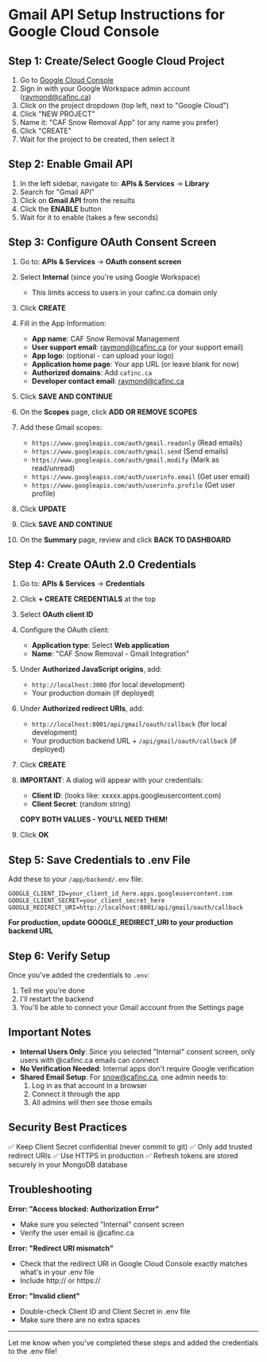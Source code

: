 # Gmail API Setup Instructions for Google Cloud Console

## Step 1: Create/Select Google Cloud Project

1. Go to [Google Cloud Console](https://console.cloud.google.com/)
2. Sign in with your Google Workspace admin account (raymond@cafinc.ca)
3. Click on the project dropdown (top left, next to "Google Cloud")
4. Click "NEW PROJECT"
5. Name it: "CAF Snow Removal App" (or any name you prefer)
6. Click "CREATE"
7. Wait for the project to be created, then select it

## Step 2: Enable Gmail API

1. In the left sidebar, navigate to: **APIs & Services** → **Library**
2. Search for "Gmail API"
3. Click on **Gmail API** from the results
4. Click the **ENABLE** button
5. Wait for it to enable (takes a few seconds)

## Step 3: Configure OAuth Consent Screen

1. Go to: **APIs & Services** → **OAuth consent screen**
2. Select **Internal** (since you're using Google Workspace)
   - This limits access to users in your cafinc.ca domain only
3. Click **CREATE**

4. Fill in the App Information:
   - **App name**: CAF Snow Removal Management
   - **User support email**: raymond@cafinc.ca (or your support email)
   - **App logo**: (optional - can upload your logo)
   - **Application home page**: Your app URL (or leave blank for now)
   - **Authorized domains**: Add `cafinc.ca`
   - **Developer contact email**: raymond@cafinc.ca

5. Click **SAVE AND CONTINUE**

6. On the **Scopes** page, click **ADD OR REMOVE SCOPES**
7. Add these Gmail scopes:
   - `https://www.googleapis.com/auth/gmail.readonly` (Read emails)
   - `https://www.googleapis.com/auth/gmail.send` (Send emails)
   - `https://www.googleapis.com/auth/gmail.modify` (Mark as read/unread)
   - `https://www.googleapis.com/auth/userinfo.email` (Get user email)
   - `https://www.googleapis.com/auth/userinfo.profile` (Get user profile)
8. Click **UPDATE**
9. Click **SAVE AND CONTINUE**

10. On the **Summary** page, review and click **BACK TO DASHBOARD**

## Step 4: Create OAuth 2.0 Credentials

1. Go to: **APIs & Services** → **Credentials**
2. Click **+ CREATE CREDENTIALS** at the top
3. Select **OAuth client ID**

4. Configure the OAuth client:
   - **Application type**: Select **Web application**
   - **Name**: "CAF Snow Removal - Gmail Integration"
   
5. Under **Authorized JavaScript origins**, add:
   - `http://localhost:3000` (for local development)
   - Your production domain (if deployed)

6. Under **Authorized redirect URIs**, add:
   - `http://localhost:8001/api/gmail/oauth/callback` (for local development)
   - Your production backend URL + `/api/gmail/oauth/callback` (if deployed)

7. Click **CREATE**

8. **IMPORTANT**: A dialog will appear with your credentials:
   - **Client ID**: (looks like: xxxxx.apps.googleusercontent.com)
   - **Client Secret**: (random string)
   
   **COPY BOTH VALUES - YOU'LL NEED THEM!**

9. Click **OK**

## Step 5: Save Credentials to .env File

Add these to your `/app/backend/.env` file:

```
GOOGLE_CLIENT_ID=your_client_id_here.apps.googleusercontent.com
GOOGLE_CLIENT_SECRET=your_client_secret_here
GOOGLE_REDIRECT_URI=http://localhost:8001/api/gmail/oauth/callback
```

**For production, update GOOGLE_REDIRECT_URI to your production backend URL**

## Step 6: Verify Setup

Once you've added the credentials to `.env`:
1. Tell me you're done
2. I'll restart the backend
3. You'll be able to connect your Gmail account from the Settings page

## Important Notes

- **Internal Users Only**: Since you selected "Internal" consent screen, only users with @cafinc.ca emails can connect
- **No Verification Needed**: Internal apps don't require Google verification
- **Shared Email Setup**: For snow@cafinc.ca, one admin needs to:
  1. Log in as that account in a browser
  2. Connect it through the app
  3. All admins will then see those emails

## Security Best Practices

✅ Keep Client Secret confidential (never commit to git)
✅ Only add trusted redirect URIs
✅ Use HTTPS in production
✅ Refresh tokens are stored securely in your MongoDB database

## Troubleshooting

**Error: "Access blocked: Authorization Error"**
- Make sure you selected "Internal" consent screen
- Verify the user email is @cafinc.ca

**Error: "Redirect URI mismatch"**
- Check that the redirect URI in Google Cloud Console exactly matches what's in your .env file
- Include http:// or https://

**Error: "Invalid client"**
- Double-check Client ID and Client Secret in .env file
- Make sure there are no extra spaces

---

Let me know when you've completed these steps and added the credentials to the .env file!
